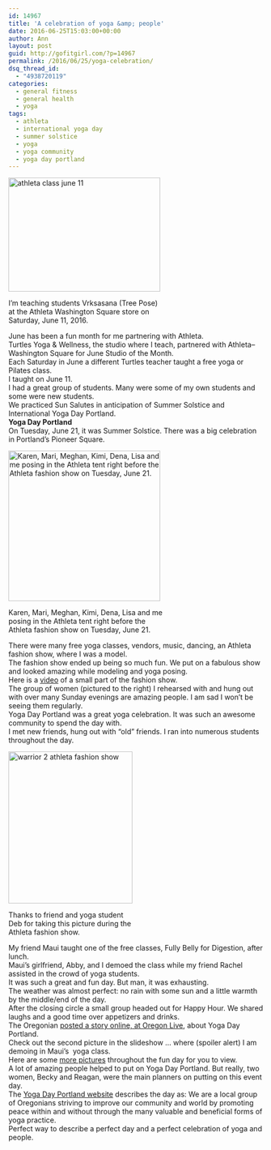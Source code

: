 ```yaml
---
id: 14967
title: 'A celebration of yoga &amp; people'
date: 2016-06-25T15:03:00+00:00
author: Ann
layout: post
guid: http://gofitgirl.com/?p=14967
permalink: /2016/06/25/yoga-celebration/
dsq_thread_id:
  - "4938720119"
categories:
  - general fitness
  - general health
  - yoga
tags:
  - athleta
  - international yoga day
  - summer solstice
  - yoga
  - yoga community
  - yoga day portland
---
```

<div id="attachment_14976" style="width: 310px" class="wp-caption alignleft">
  <a href="http://gofitgirl.com/2016/06/yoga-celebration/athleta-class-june-11/" rel="attachment wp-att-14976"><img class="size-medium wp-image-14976" src="http://gofitgirl.com/wp-content/uploads/2016/06/athleta-class-june-11-300x225.jpg" alt="athleta class june 11" width="300" height="225" /></a>
  
  <p class="wp-caption-text">
    I&#8217;m teaching students Vrksasana (Tree Pose) at the Athleta Washington Square store on Saturday, June 11, 2016.
  </p>
</div>

  
June has been a fun month for me partnering with Athleta.  
Turtles Yoga & Wellness, the studio where I teach, partnered with Athleta&#8211;Washington Square for June Studio of the Month.  
Each Saturday in June a different Turtles teacher taught a free yoga or Pilates class.  
I taught on June 11.  
I had a great group of students. Many were some of my own students and some were new students.  
We practiced Sun Salutes in anticipation of Summer Solstice and International Yoga Day Portland.  
**Yoga Day Portland**  
On Tuesday, June 21, it was Summer Solstice. There was a big celebration in Portland&#8217;s Pioneer Square.  


<div id="attachment_14979" style="width: 310px" class="wp-caption alignright">
  <a href="http://gofitgirl.com/2016/06/yoga-celebration/img_8626/" rel="attachment wp-att-14979"><img class="size-medium wp-image-14979" src="http://gofitgirl.com/wp-content/uploads/2016/06/IMG_8626-300x297.jpg" alt="Karen, Mari, Meghan, Kimi, Dena, Lisa and me posing in the Athleta tent right before the Athleta fashion show on Tuesday, June 21." width="300" height="297" /></a>
  
  <p class="wp-caption-text">
    Karen, Mari, Meghan, Kimi, Dena, Lisa and me posing in the Athleta tent right before the Athleta fashion show on Tuesday, June 21.
  </p>
</div>

  
There were many free yoga classes, vendors, music, dancing, an Athleta fashion show, where I was a model.  
The fashion show ended up being so much fun. We put on a fabulous show and looked amazing while modeling and yoga posing.  
Here is a [video](https://www.instagram.com/p/BG7l5eAyZY3/) of a small part of the fashion show.  
The group of women (pictured to the right) I rehearsed with and hung out with over many Sunday evenings are amazing people. I am sad I won&#8217;t be seeing them regularly.  
Yoga Day Portland was a great yoga celebration. It was such an awesome community to spend the day with.  
I met new friends, hung out with &#8220;old&#8221; friends. I ran into numerous students throughout the day.  


<div id="attachment_14984" style="width: 255px" class="wp-caption alignleft">
  <a href="http://gofitgirl.com/2016/06/yoga-celebration/20160621_115340_resized/" rel="attachment wp-att-14984"><img class="wp-image-14984 size-medium" src="http://gofitgirl.com/wp-content/uploads/2016/06/20160621_115340_resized-e1466889733630-245x300.jpg" alt="warrior 2 athleta fashion show" width="245" height="300" /></a>
  
  <p class="wp-caption-text">
    Thanks to friend and yoga student Deb for taking this picture during the Athleta fashion show.
  </p>
</div>

  
My friend Maui taught one of the free classes, Fully Belly for Digestion, after lunch.  
Maui&#8217;s girlfriend, Abby, and I demoed the class while my friend Rachel assisted in the crowd of yoga students.  
It was such a great and fun day. But man, it was exhausting.  
The weather was almost perfect: no rain with some sun and a little warmth by the middle/end of the day.  
After the closing circle a small group headed out for Happy Hour. We shared laughs and a good time over appetizers and drinks.  
The Oregonian [posted a story online, at Oregon Live](http://www.oregonlive.com/entertainment/index.ssf/2016/06/portland_goes_with_the_flow_on.html), about Yoga Day Portland.  
Check out the second picture in the slideshow &#8230; where (spoiler alert) I am demoing in Maui&#8217;s  yoga class.  
Here are some [more pictures](http://share.shutterfly.com/action/welcome?sid=8EZtHLVq0as4K) throughout the fun day for you to view.  
A lot of amazing people helped to put on Yoga Day Portland. But really, two women, Becky and Reagan, were the main planners on putting on this event day.  
The [Yoga Day Portland website](http://internationalyogadayportland.com) describes the day as: We are a local group of Oregonians striving to improve our community and world by promoting peace within and without through the many valuable and beneficial forms of yoga practice.  
Perfect way to describe a perfect day and a perfect celebration of yoga and people.